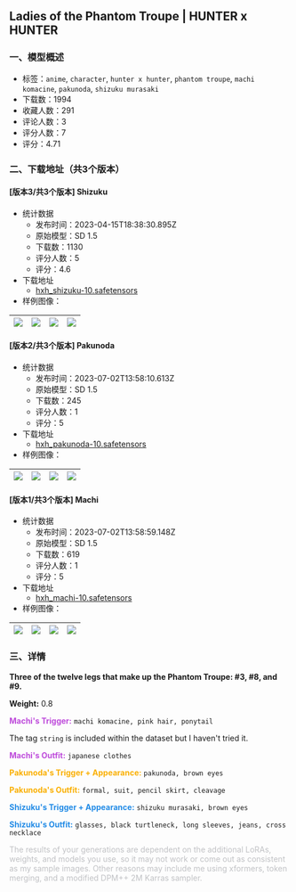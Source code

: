 ## Ladies of the Phantom Troupe | HUNTER x HUNTER
### 一、模型概述

- 标签：`anime`, `character`, `hunter x hunter`, `phantom troupe`, `machi komacine`, `pakunoda`, `shizuku murasaki`
- 下载数：1994
- 收藏人数：291
- 评论人数：3
- 评分人数：7
- 评分：4.71

### 二、下载地址（共3个版本）

#### [版本3/共3个版本] Shizuku

- 统计数据
  - 发布时间：2023-04-15T18:38:30.895Z
  - 原始模型：SD 1.5
  - 下载数：1130
  - 评分人数：5
  - 评分：4.6
- 下载地址
  - [hxh_shizuku-10.safetensors](https://civitai.com/api/download/models/46563)
- 样例图像：

| <img src="https://image.civitai.com/xG1nkqKTMzGDvpLrqFT7WA/56e663d4-07e3-43ae-f12f-67ea5de81000/width=450/503736.jpeg" /> | <img src="https://image.civitai.com/xG1nkqKTMzGDvpLrqFT7WA/acb4f0ae-eeb1-4994-9ea0-46ae541db400/width=450/503394.jpeg" /> | <img src="https://image.civitai.com/xG1nkqKTMzGDvpLrqFT7WA/c89996cb-9fe7-4ccf-d177-bab7ad6c3900/width=450/503395.jpeg" /> | <img src="https://image.civitai.com/xG1nkqKTMzGDvpLrqFT7WA/f32defc4-b83e-4b6c-51ac-acc528dd8000/width=450/503396.jpeg" /> |
| ---- | ---- | ---- | ---- |

#### [版本2/共3个版本] Pakunoda

- 统计数据
  - 发布时间：2023-07-02T13:58:10.613Z
  - 原始模型：SD 1.5
  - 下载数：245
  - 评分人数：1
  - 评分：5
- 下载地址
  - [hxh_pakunoda-10.safetensors](https://civitai.com/api/download/models/46556)
- 样例图像：

| <img src="https://image.civitai.com/xG1nkqKTMzGDvpLrqFT7WA/57f6864f-a3a7-40da-3bfe-b748ba7b6b00/width=450/503373.jpeg" /> | <img src="https://image.civitai.com/xG1nkqKTMzGDvpLrqFT7WA/5be1d024-b764-47c9-018f-fa7d2806ca00/width=450/503371.jpeg" /> | <img src="https://image.civitai.com/xG1nkqKTMzGDvpLrqFT7WA/88e7ca00-0440-4597-100c-5eabdb964400/width=450/503378.jpeg" /> | <img src="https://image.civitai.com/xG1nkqKTMzGDvpLrqFT7WA/74e98e3b-a494-418b-786d-a8c4414cad00/width=450/503376.jpeg" /> |
| ---- | ---- | ---- | ---- |

#### [版本1/共3个版本] Machi

- 统计数据
  - 发布时间：2023-07-02T13:58:59.148Z
  - 原始模型：SD 1.5
  - 下载数：619
  - 评分人数：1
  - 评分：5
- 下载地址
  - [hxh_machi-10.safetensors](https://civitai.com/api/download/models/45630)
- 样例图像：

| <img src="https://image.civitai.com/xG1nkqKTMzGDvpLrqFT7WA/78635b22-55e5-4b52-e2b7-5da1bf578f00/width=450/493891.jpeg" /> | <img src="https://image.civitai.com/xG1nkqKTMzGDvpLrqFT7WA/21bbaaf4-1113-4ac4-e6a3-15590dce6e00/width=450/493892.jpeg" /> | <img src="https://image.civitai.com/xG1nkqKTMzGDvpLrqFT7WA/c711d831-1d1b-49d9-0077-e7161b33d100/width=450/493889.jpeg" /> | <img src="https://image.civitai.com/xG1nkqKTMzGDvpLrqFT7WA/526d3da0-b389-40bc-76a2-ead2c58b6700/width=450/493890.jpeg" /> |
| ---- | ---- | ---- | ---- |


### 三、详情
<p><strong>Three of the twelve legs that make up the Phantom Troupe: #3, #8, and #9.</strong></p><p><strong>Weight:</strong> 0.8</p><p><strong><span style="color:#be4bdb">Machi's Trigger:</span></strong> <code>machi komacine, pink hair, ponytail</code></p><p> The tag <code>string</code> is included within the dataset but I haven't tried it.</p><p><strong><span style="color:#be4bdb">Machi's Outfit:</span></strong> <code>japanese clothes</code></p><p><strong><span style="color:#fab005">Pakunoda's Trigger + Appearance:</span></strong> <code>pakunoda, brown eyes</code></p><p><strong><span style="color:#fab005">Pakunoda's Outfit:</span></strong> <code>formal, suit, pencil skirt, cleavage</code></p><p><strong><span style="color:#228be6">Shizuku's Trigger + Appearance:</span></strong> <code>shizuku murasaki, brown eyes</code></p><p><strong><span style="color:#228be6">Shizuku's Outfit:</span></strong> <code>glasses, black turtleneck, long sleeves, jeans, cross necklace</code></p><p><span style="color:rgb(193, 194, 197)">The results of your generations are dependent on the additional LoRAs, weights, and models you use, so it may not work or come out as consistent as my sample images. Other reasons may include me using xformers, token merging, and a modified DPM++ 2M Karras sampler.</span></p>